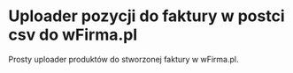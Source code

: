 # Uploader pozycji do faktury w postci csv do wFirma.pl

Prosty uploader produktów do stworzonej faktury w wFirma.pl.
